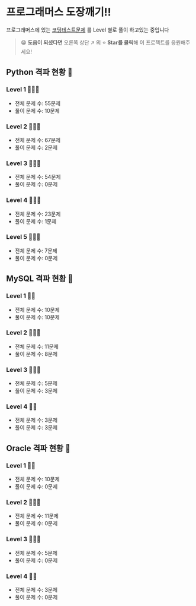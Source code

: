 # 프로그래머스 도장깨기!!

프로그래머스에 있는 [코딩테스트문제](https://programmers.co.kr/learn/challenges?tab=all_challenges) 를 Level 별로 풀이 하고있는 중입니다

> 😁 **도움이 되셨다면** 오른쪽 상단 ↗ 의 ⭐️ **Star를 클릭**해 이 프로젝트를 응원해주세요!

## Python 격파 현황 🏃

### Level 1 👨🏻‍💻
- 전체 문제 수: 55문제
- 풀이 문제 수: 10문제

### Level 2 👨🏻‍💻
- 전체 문제 수: 67문제
- 풀이 문제 수: 2문제

### Level 3 👨🏻‍💻
- 전체 문제 수: 54문제
- 풀이 문제 수: 0문제

### Level 4 👨🏻‍💻
- 전체 문제 수: 23문제
- 풀이 문제 수: 1문제

### Level 5 👨🏻‍💻
- 전체 문제 수: 7문제
- 풀이 문제 수: 0문제

## MySQL 격파 현황 🏃

### Level 1 👊💥
- 전체 문제 수: 10문제
- 풀이 문제 수: 10문제

### Level 2 👨🏻‍💻
- 전체 문제 수: 11문제
- 풀이 문제 수: 8문제

### Level 3 👨🏻‍💻
- 전체 문제 수: 5문제
- 풀이 문제 수: 3문제

### Level 4 👊💥
- 전체 문제 수: 3문제
- 풀이 문제 수: 3문제

## Oracle 격파 현황 🌱

### Level 1 👊💥
- 전체 문제 수: 10문제
- 풀이 문제 수: 0문제

### Level 2 👨🏻‍💻
- 전체 문제 수: 11문제
- 풀이 문제 수: 0문제

### Level 3 👨🏻‍💻
- 전체 문제 수: 5문제
- 풀이 문제 수: 0문제

### Level 4 👊💥
- 전체 문제 수: 3문제
- 풀이 문제 수: 0문제

